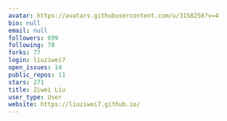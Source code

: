 ```yaml
---
avatar: https://avatars.githubusercontent.com/u/3158258?v=4
bio: null
email: null
followers: 699
following: 78
forks: 77
login: liuziwei7
open_issues: 14
public_repos: 11
stars: 271
title: Ziwei Liu
user_type: User
website: https://liuziwei7.github.io/
---
```

